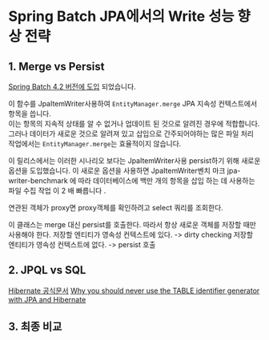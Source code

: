 # Spring Batch JPA에서의 Write 성능 향상 전략

## 1. Merge vs Persist

[Spring Batch 4.2 버전에 도입](https://spring.io/blog/2019/09/17/spring-batch-4-2-0-rc1-is-released#faster-writes-with-the-code-jpaitemwriter-code) 되었습니다.

이 함수를 JpaItemWriter사용하여 ```EntityManager.merge```
JPA 지속성 컨텍스트에서 항목을 씁니다.  
이는 항목의 지속적 상태를 알 수 없거나 업데이트 된 것으로 알려진 경우에 적합합니다. 그러나 데이터가 새로운 것으로 알려져 있고 삽입으로 간주되어야하는 많은 파일 처리 작업에서는 ```EntityManager.merge```는 효율적이지 않습니다.

이 릴리스에서는 이러한 시나리오 보다는 JpaItemWriter사용 persist하기 위해 새로운 옵션을 도입했습니다. 
이 새로운 옵션을 사용하면 JpaItemWriter벤치 마크 jpa-writer-benchmark 에 따라 데이터베이스에 백만 개의 항목을 삽입 하는 데 사용하는 파일 수집 작업 이 2 배 빠릅니다 .

연관된 객체가 proxy면 proxy객체를 확인하려고 select 쿼리를 조회한다.

이 클래스는 merge 대신 persist를 호출한다. 따라서 항상 새로운 객체를 저장할 때만 사용해야 한다.
저장할 엔티티가 영속성 컨텍스트에 있다. -> dirty checking
저장할 엔티티가 영속성 컨텍스트에 없다. -> persist 호출

## 2. JPQL vs SQL


[Hibernate 공식문서](https://docs.jboss.org/hibernate/orm/5.4/userguide/html_single/Hibernate_User_Guide.html#batch-session-batch-insert)
[Why you should never use the TABLE identifier generator with JPA and Hibernate](https://vladmihalcea.com/why-you-should-never-use-the-table-identifier-generator-with-jpa-and-hibernate/)

## 3. 최종 비교
